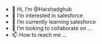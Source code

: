- 👋 Hi, I’m @Harshadghub
- 👀 I’m interested in salesforce
- 🌱 I’m currently learning salesforce
- 💞️ I’m looking to collaborate on ...
- 📫 How to reach me ...

<!---
Harshadghub/Harshadghub is a ✨ special ✨ repository because its `README.md` (this file) appears on your GitHub profile.
You can click the Preview link to take a look at your changes.
--->
